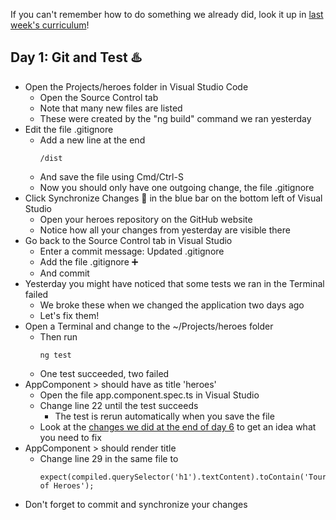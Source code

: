 If you can't remember how to do something we already did, look it up in [last week's curriculum](https://github.com/phaze9/SummerOfCode/blob/master/Week%201.md)!

## Day 1: Git and Test :hotsprings:
 - Open the Projects/heroes folder in Visual Studio Code
   - Open the Source Control tab
   - Note that many new files are listed
   - These were created by the "ng build" command we ran yesterday
 - Edit the file .gitignore
   - Add a new line at the end
     ```
     /dist
     ```
   - And save the file using Cmd/Ctrl-S
   - Now you should only have one outgoing change, the file .gitignore
 - Click Synchronize Changes :doughnut: in the blue bar on the bottom left of Visual Studio
   - Open your heroes repository on the GitHub website
   - Notice how all your changes from yesterday  are visible there
 - Go back to the Source Control tab in Visual Studio
   - Enter a commit message: Updated .gitignore
   - Add the file .gitignore :heavy_plus_sign:
   - And commit  
 - Yesterday you might have noticed that some tests we ran in the Terminal failed
   - We broke these when we changed the application two days ago
   - Let's fix them!
 - Open a Terminal and change to the ~/Projects/heroes folder
   - Then run
     ```
     ng test
     ```
   - One test succeeded, two failed
 - AppComponent > should have as title 'heroes'
   - Open the file app.component.spec.ts in Visual Studio
   - Change line 22 until the test succeeds
     - The test is rerun automatically when you save the file
   - Look at the [changes we did at the end of day 6](https://angular.io/tutorial/toh-pt0#change-the-application-title) to get an idea what you need to fix 
 - AppComponent > should render title
   - Change line 29 in the same file to
     ```
     expect(compiled.querySelector('h1').textContent).toContain('Tour of Heroes');  
     ```
 - Don't forget to commit and synchronize your changes
 
